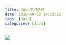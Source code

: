 ```yaml
---
title: Java学习路径
date: 2018-09-08 14:53:22
tags: [Java]
categories: [Java]
---
```


![](https://capping.github.io/images/java-learning-path-map.jpg)
